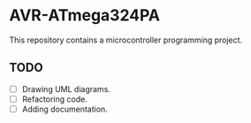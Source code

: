# AVR-ATmega324PA
This repository contains a microcontroller programming project.

## TODO
* [ ] Drawing UML diagrams.
* [ ] Refactoring code.
* [ ] Adding documentation.
